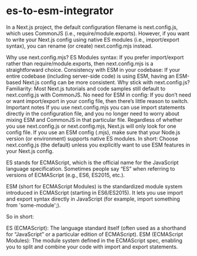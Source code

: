# es-to-esm-integrator
In a Next.js project, the default configuration filename is next.config.js, which uses CommonJS (i.e., require/module.exports). However, if you want to write your Next.js config using native ES modules (i.e., import/export syntax), you can rename (or create) next.config.mjs instead.

Why use next.config.mjs?
ES Modules syntax: If you prefer import/export rather than require/module.exports, then next.config.mjs is a straightforward choice.
Consistency with ESM in your codebase: If your entire codebase (including server-side code) is using ESM, having an ESM-based Next.js config can be more consistent.
Why stick with next.config.js?
Familiarity: Most Next.js tutorials and code samples still default to next.config.js with CommonJS.
No need for ESM in config: If you don’t need or want import/export in your config file, then there’s little reason to switch.
Important notes
If you use next.config.mjs you can use import statements directly in the configuration file, and you no longer need to worry about mixing ESM and CommonJS in that particular file.
Regardless of whether you use next.config.js or next.config.mjs, Next.js will only look for one config file.
If you use an ESM config (.mjs), make sure that your Node.js version (or environment) supports native ES modules.
In short: Choose next.config.js (the default) unless you explicitly want to use ESM features in your Next.js config.

ES stands for ECMAScript, which is the official name for the JavaScript language specification. Sometimes people say “ES” when referring to versions of ECMAScript (e.g., ES6, ES2015, etc.).

ESM (short for ECMAScript Modules) is the standardized module system introduced in ECMAScript (starting in ES6/ES2015). It lets you use import and export syntax directly in JavaScript (for example, import something from 'some-module';).

So in short:

ES (ECMAScript): The language standard itself (often used as a shorthand for “JavaScript” or a particular edition of ECMAScript).
ESM (ECMAScript Modules): The module system defined in the ECMAScript spec, enabling you to split and combine your code with import and export statements.
